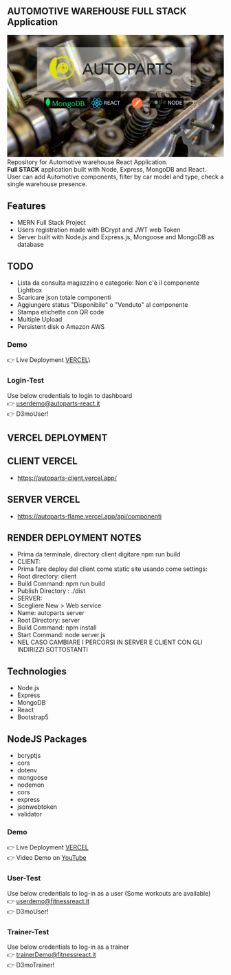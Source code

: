 ## AUTOMOTIVE WAREHOUSE FULL STACK Application
<img src="https://github.com/Andrea-vicari/autoparts/blob/master/AUTOPARTS-GIT-COVER.jpg" width="800px">\
Repository for Automotive warehouse React Application.\
**Full STACK** application built with Node, Express, MongoDB and React.\
User can add Automotive components, filter by car model and type, check a single warehouse presence.
## Features
* MERN Full Stack Project
* Users registration made with BCrypt and JWT web Token
* Server built with Node.js and Express.js, Mongoose and MongoDB as database

## TODO
* Lista da consulta magazzino e categorie: Non c'è il componente Lightbox
* Scaricare json totale componenti
* Aggiungere status "Disponibile" o "Venduto" al componente
* Stampa etichette con QR code
* Multiple Upload
* Persistent disk o Amazon AWS

 ### Demo
👉 Live Deployment <a href="https://autoparts-client.vercel.app/" target="_blank" > VERCEL</a>\


### Login-Test
Use below credentials to login to dashboard\
👉 userdemo@autoparts-react.it\
👉 D3moUser!

## VERCEL DEPLOYMENT
## CLIENT VERCEL
* https://autoparts-client.vercel.app/
## SERVER VERCEL
* https://autoparts-flame.vercel.app/api/componenti



## RENDER DEPLOYMENT NOTES
* Prima da terminale, directory client digitare npm run build
* CLIENT:
* Prima fare deploy del client come static site usando come settings:
* Root directory: client
* Build Command: npm run build
* Publish Directory : ./dist
* SERVER:
* Scegliere New > Web service
* Name: autoparts server
* Root Directory: server
* Build Command: npm install
* Start Command: node server.js
* NEL CASO CAMBIARE I PERCORSI IN SERVER E CLIENT CON GLI INDIRIZZI SOTTOSTANTI



## Technologies
* Node.js
* Express
* MongoDB
* React
* Bootstrap5

## NodeJS Packages
* bcryptjs
* cors
* dotenv
* mongoose
* nodemon
* cors
* express
* jsonwebtoken
* validator

 ### Demo
👉 Live Deployment <a href="https://pulsefit-client.vercel.app/" target="_blank" > VERCEL</a>\
👉 Video Demo on <a href="https://youtu.be/Gjjc0ujPXWE?feature=shared" target="_blank" > YouTube</a>

### User-Test
Use below credentials to log-in as a user (Some workouts are available)\
👉 userdemo@fitnessreact.it\
👉 D3moUser!

### Trainer-Test
Use below credentials to log-in as a trainer\
👉 trainerDemo@fitnessreact.it\
👉 D3moTrainer!



